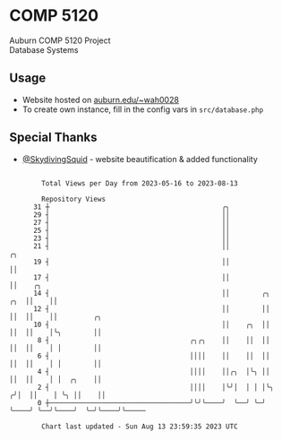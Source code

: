 # COMP 5120
Auburn COMP 5120 Project  
Database Systems

## Usage
- Website hosted on [auburn.edu/~wah0028](https://webhome.auburn.edu/~wah0028/)
- To create own instance, fill in the config vars in `src/database.php`

## Special Thanks
- [@SkydivingSquid](https://github.com/SkydivingSquid) - website beautification & added functionality

```

        Total Views per Day from 2023-05-16 to 2023-08-13

        Repository Views
      31 ┼                                           ╭╮
      29 ┤                                           ││
      27 ┤                                           ││
      25 ┤                                           ││
      23 ┤                                           ││
      21 ┤                                           ││                    ╭╮
      19 ┤                                           ││                    ││
      17 ┤                                           ││                    ││    ╭╮
      14 ┤                                           ││        ╭╮      ╭╮  ││    ││
      12 ┤                                           ││        ││      ││  ││    ││         ╭╮
      10 ┤                                           ││    ╭╮  ││      ││  ││    │╰╮        ││
       8 ┤                                   ╭╮╭╮    ││    ││  ││      ││  ││    │ │        ││
       6 ┤                                   ││││    ││    ││  ││      ││  ││    │ │        ││
       4 ┤                                   ││││    ││╭╮  │╰╮ ││      ││  ││    │ │  ╭╮    ││
       2 ┤                                   ││││    │╰╯│  │ │ │╰╮    ╭╯│  ││    │ ╰╮ ││    ││
       0 ┼───────────────────────────────────╯╰╯╰────╯  ╰──╯ ╰─╯ ╰────╯ ╰──╯╰────╯  ╰─╯╰────╯╰─────

        Chart last updated - Sun Aug 13 23:59:35 2023 UTC
        
```
